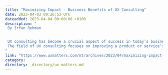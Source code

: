 ```yaml
---
title: "Maximizing Impact - Business Benefits of UX Consulting"
date: 2023-04-03 09:26:53 UTC
dateadded: 2023-04-04 00:00:08 +0100
description: "
 By Irfan Rehman 


 UX consulting has become a crucial aspect of success in today’s business world. With more and more businesses moving online, the user experience has become a key factor in determining the success or failure of products and services. 
 The field of UX consulting focuses on improving a product or service’s usability and accessibility and users’ overall  satisfaction. UX consulting involves analyzing, designing, and optimizing users’ interactions with a product or service; studying users’ behaviors and preferences, analyzing their feedback, and designing effective solutions that meet their needs. To be competitive, businesses must prioritize the needs of their users and ensure that their products and services meet their expectations. Read More 
"
link: "https://www.uxmatters.com/mt/archives/2023/04/maximizing-impact-business-benefits-of-ux-consulting.php"
category:
directory: _directory/ux-matters.md
---
```

